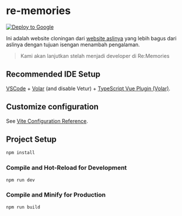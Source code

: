# re-memories
[![Deploy to Google](https://github.com/yarndinasti/re-memories/actions/workflows/main.yml/badge.svg)](https://github.com/yarndinasti/re-memories/actions/workflows/main.yml)

Ini adalah website cloningan dari [website aslinya](https://rememories.id/) yang lebih bagus dari aslinya dengan tujuan isengan menambah pengalaman.

> Kami akan lanjutkan stelah menjadi developer di Re:Memories

## Recommended IDE Setup

[VSCode](https://code.visualstudio.com/) + [Volar](https://marketplace.visualstudio.com/items?itemName=johnsoncodehk.volar) (and disable Vetur) + [TypeScript Vue Plugin (Volar)](https://marketplace.visualstudio.com/items?itemName=johnsoncodehk.vscode-typescript-vue-plugin).

## Customize configuration

See [Vite Configuration Reference](https://vitejs.dev/config/).

## Project Setup

```sh
npm install
```

### Compile and Hot-Reload for Development

```sh
npm run dev
```

### Compile and Minify for Production

```sh
npm run build
```
